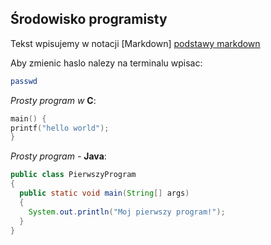 ##  Środowisko programisty

Tekst wpisujemy w notacji [Markdown] [podstawy markdown]

Aby zmienic haslo nalezy na terminalu wpisac:
```sh
passwd
```


_Prosty program w_ __C__:

```c
main() {
printf("hello world");
}
```

[podstawy markdown]: http://daringfireball.net/projects/markdown/basics


_Prosty program -_ __Java__:

```java
public class PierwszyProgram
{
  public static void main(String[] args)
  {
    System.out.println("Moj pierwszy program!");
  }
}
```


